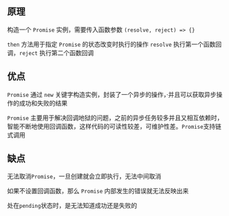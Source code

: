 ## 原理

构造一个 `Promise` 实例，需要传入函数参数 `(resolve, reject) => {}`

`then` 方法用于指定 `Promise` 的状态改变时执行的操作 `resolve` 执行第一个函数回调，`reject` 执行第二个函数回调

## 优点

`Promise` 通过 `new` 关键字构造实例，封装了一个异步的操作，·并且可以获取异步操作的成功和失败的结果

`Promise` 主要用于解决回调地狱的问题，之前的异步任务较多并且又相互依赖时，智能不断地使用回调函数，这样代码的可读性较差，可维护性差。`Promise`支持链式调用

## 缺点

无法取消`Promise`，一旦创建就会立即执行，无法中间取消

如果不设置回调函数，那么 `Promise` 内部发生的错误就无法反映出来

处在`pending`状态时，是无法知道成功还是失败的

